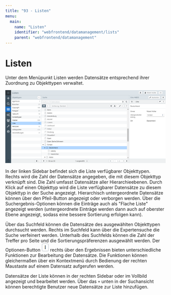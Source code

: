 ```yaml
---
title: "93 - Listen"
menu:
  main:
    name: "Listen"
    identifier: "webfrontend/datamanagement/lists"
    parent: "webfrontend/datamanagement"
---
```

# Listen

Unter dem Menüpunkt Listen werden Datensätze entsprechend ihrer Zuordnung zu Objekttypen verwaltet.

![Listenansicht](lists.png)

In der linken Sidebar befindet sich die Liste verfügbarer Objekttypen. Rechts wird die Zahl der Datensätze angegeben, die mit diesem Objekttyp verknüpft sind. Die Zahl umfasst Datensätze aller Hierarchieebenen. Durch Klick auf einen Objekttyp wird die Liste verfügbarer Datensätze zu diesem Objekttyp in der Suche angezeigt. Hierarchisch untergeordnete Datensätze können über den Pfeil-Button angezeigt oder verborgen werden. Über die Suchergebnis-Optionen können die Einträge auch als "Flache Liste" angezeigt werden (untergeordnete Einträge werden dann auch auf oberster Ebene angezeigt, sodass eine bessere Sortierung erfolgen kann).

Über das Suchfeld können die Datensätze des ausgewählten Objekttypen durchsucht werden. Rechts im Suchfeld kann über die Expertensuche die Suche verfeinert werden. Unterhalb des Suchfelds können die Zahl der Treffer pro Seite und die Sortierungspräferenzen ausgewählt werden. Der Optionen-Button ![Optionen](optionbutton.png) rechts über den Ergebnissen bieten unterschiedliche Funktionen zur Bearbeitung der Datensätze. Die Funktionen können gleichermaßen über ein Kontextmenü durch Bedienung der rechten Maustaste auf einem Datensatz aufgerufen werden.

Datensätze der Liste können in der rechten Sidebar oder im Vollbild angezeigt und bearbeitet werden. Über das <code class="button">+</code> unten in der Suchansicht können berechtigte Benutzer neue Datensätze zur Liste hinzufügen.
